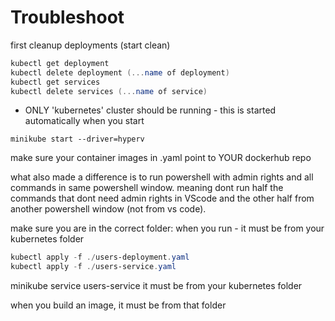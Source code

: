 # Troubleshoot

first cleanup deployments (start clean)

```powershell
kubectl get deployment
kubectl delete deployment (...name of deployment)
kubectl get services
kubectl delete services (...name of service)
```

- ONLY 'kubernetes' cluster should be running - this is started automatically when you start

```
minikube start --driver=hyperv
```
make sure your container images in .yaml point to YOUR dockerhub repo

what also made a difference is to run powershell with admin rights and all commands in same powershell window. meaning dont run half the commands that dont need admin rights in VScode and the other half from another powershell window (not from vs code).

make sure you are in the correct folder:
when you run - it must be from your kubernetes folder

```powershell
kubectl apply -f ./users-deployment.yaml
kubectl apply -f ./users-service.yaml
```

minikube service users-service
it must be from your kubernetes folder

when you build an image, it must be from that folder